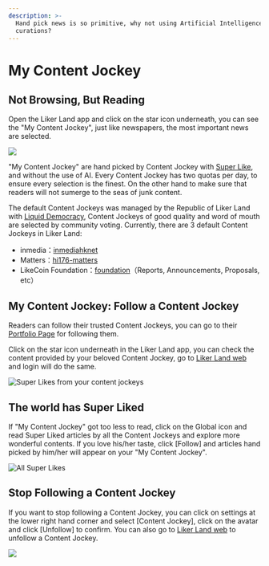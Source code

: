 ```yaml
---
description: >-
  Hand pick news is so primitive, why not using Artificial Intelligence for
  curations?
---
```


# My Content Jockey

## Not Browsing, But Reading <a href="#bu-shi-liu-lan-er-shi-yue-du" id="bu-shi-liu-lan-er-shi-yue-du"></a>

Open the Liker Land app and click on the star icon underneath, you can see the "My Content Jockey", just like newspapers, the most important news are selected.

![](../../.gitbook/assets/contentjockey-01-en.png)

"My Content Jockey" are hand picked by Content Jockey with [Super Like](superlike.md), and without the use of AI. Every Content Jockey has two quotas per day, to ensure every selection is the finest. On the other hand to make sure that readers will not sumerge to the seas of junk content.

The default Content Jockeys was managed by the Republic of Liker Land with [Liquid Democracy](../../general-guides/governance/liquid-democracy.md), Content Jockeys of good quality and word of mouth are selected by community voting. Currently, there are 3 default Content Jockeys in Liker Land:​

* inmedia：[inmediahknet](https://like.co/inmediahknet)​​
* Matters：[hi176-matters](https://like.co/hi176-matters)​
* LikeCoin Foundation：[foundation](https://like.co/foundation)（Reports, Announcements, Proposals, etc）

## My Content Jockey: Follow a Content Jockey <a href="#my-content-jockey" id="my-content-jockey"></a>

Readers can follow their trusted Content Jockeys, you can go to their [Portfolio Page](../creatortools/portfolio-page.md) for following them.

Click on the star icon underneath in the Liker Land app, you can check the content provided by your beloved Content Jockey, go to [Liker Land web](https://liker.land/following) and login will do the same.

![Super Likes from your content jockeys](../../.gitbook/assets/contentjockey-04-en.png)

## The world has Super Liked

If "My Content Jockey" got too less to read, click on the Global icon and read Super Liked articles by all the Content Jockeys and explore more wonderful contents. If you love his/her taste, click \[Follow] and articles hand picked by him/her will appear on your "My Content Jockey".

![All Super Likes](../../.gitbook/assets/contentjockey-02-en.png)

## Stop Following a Content Jockey

If you want to stop following a Content Jockey, you can click on settings at the lower right hand corner and select \[Content Jockey], click on the avatar and click \[Unfollow] to  confirm. You can also go to [Liker Land web](https://liker.land/settings/following/) to unfollow a Content Jockey.

![](../../.gitbook/assets/contentjockey-03-en.png)

